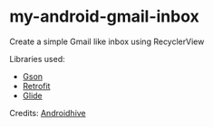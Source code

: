 # my-android-gmail-inbox
Create a simple Gmail like inbox using RecyclerView

Libraries used:
- [Gson](https://github.com/google/gson)
- [Retrofit](http://square.github.io/retrofit/)
- [Glide](https://github.com/bumptech/glide)

Credits: [Androidhive](http://androidhive.info/)
